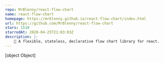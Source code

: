 ```yaml
---
repo: MrBlenny/react-flow-chart
name: react-flow-chart
homepage: https://mrblenny.github.io/react-flow-chart/index.html
url: https://github.com/MrBlenny/react-flow-chart
stars: 1510
starredAt: 2020-04-25T21:03:03Z
description: |-
    🌊 A flexible, stateless, declarative flow chart library for react.
---
```


[object Object]
